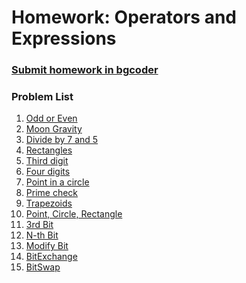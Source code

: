 Homework: Operators and Expressions
===================================

### [Submit homework in bgcoder](http://bgcoder.com/Contests/310/CSharp-Fundamentals-03-Operators-and-Expressions)

### Problem List

1. [Odd or Even](https://github.com/de3ka/TelerikAcademy/blob/master/CSharp%20Fundamentals/03.%20Operators-and-Expressions/Operators-and-Expressions-Homework/Odd-Or-Even/README.md)
1. [Moon Gravity](https://github.com/de3ka/TelerikAcademy/blob/master/CSharp%20Fundamentals/03.%20Operators-and-Expressions/Operators-and-Expressions-Homework/Moon-Gravity/README.md)
1. [Divide by 7 and 5](https://github.com/de3ka/TelerikAcademy/blob/master/CSharp%20Fundamentals/03.%20Operators-and-Expressions/Operators-and-Expressions-Homework/Divide-By-7-And-5/README.md)
1. [Rectangles](https://github.com/de3ka/TelerikAcademy/blob/master/CSharp%20Fundamentals/03.%20Operators-and-Expressions/Operators-and-Expressions-Homework/Rectangles/README.md)
1. [Third digit](https://github.com/de3ka/TelerikAcademy/blob/master/CSharp%20Fundamentals/03.%20Operators-and-Expressions/Operators-and-Expressions-Homework/Third-Digit/README.md)
1. [Four digits](https://github.com/de3ka/TelerikAcademy/blob/master/CSharp%20Fundamentals/03.%20Operators-and-Expressions/Operators-and-Expressions-Homework/Four-Digits/README.md)
1. [Point in a circle](https://github.com/de3ka/TelerikAcademy/blob/master/CSharp%20Fundamentals/03.%20Operators-and-Expressions/Operators-and-Expressions-Homework/Point-In-A-Circle/README.md)
1. [Prime check](https://github.com/de3ka/TelerikAcademy/blob/master/CSharp%20Fundamentals/03.%20Operators-and-Expressions/Operators-and-Expressions-Homework/Prime-Check/README.md)
1. [Trapezoids](https://github.com/de3ka/TelerikAcademy/blob/master/CSharp%20Fundamentals/03.%20Operators-and-Expressions/Operators-and-Expressions-Homework/Trapezoids/README.md)
1. [Point, Circle, Rectangle](https://github.com/de3ka/TelerikAcademy/blob/master/CSharp%20Fundamentals/03.%20Operators-and-Expressions/Operators-and-Expressions-Homework/Point-Circle-Rectangle/README.md)
1. [3rd Bit](https://github.com/de3ka/TelerikAcademy/blob/master/CSharp%20Fundamentals/03.%20Operators-and-Expressions/Operators-and-Expressions-Homework/3rd-Bit/README.md)
1. [N-th Bit](https://github.com/de3ka/TelerikAcademy/blob/master/CSharp%20Fundamentals/03.%20Operators-and-Expressions/Operators-and-Expressions-Homework/Nth-Bit/README.md)
1. [Modify Bit](https://github.com/de3ka/TelerikAcademy/blob/master/CSharp%20Fundamentals/03.%20Operators-and-Expressions/Operators-and-Expressions-Homework/Modify-Bit/README.md)
1. [BitExchange](https://github.com/de3ka/TelerikAcademy/blob/master/CSharp%20Fundamentals/03.%20Operators-and-Expressions/Operators-and-Expressions-Homework/Bit-Exchange/README.md)
1. [BitSwap](https://github.com/de3ka/TelerikAcademy/blob/master/CSharp%20Fundamentals/03.%20Operators-and-Expressions/Operators-and-Expressions-Homework/Bit-Swap/README.md)
